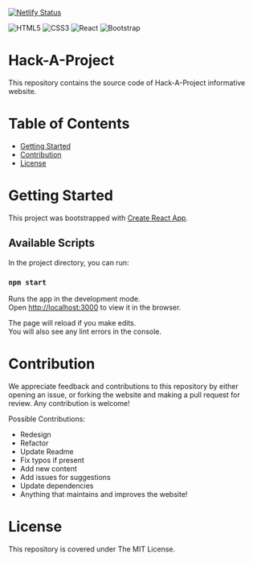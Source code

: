 [![Netlify Status](https://api.netlify.com/api/v1/badges/d486a5c1-74b9-440a-98a9-814b45efbdda/deploy-status)](https://app.netlify.com/sites/hack-a-project/deploys)

<p>
    <img alt="HTML5" src="https://img.shields.io/badge/html5-%23E34F26.svg?style=for-the-badge&logo=html5&logoColor=white"/>
    <img alt="CSS3" src="https://img.shields.io/badge/css3-%231572B6.svg?style=for-the-badge&logo=css3&logoColor=white"/>
    <img alt="React" src="https://img.shields.io/badge/react-%2320232a.svg?style=for-the-badge&logo=react&logoColor=%2361DAFB"/>
    <img alt="Bootstrap" src="https://img.shields.io/badge/bootstrap-%23563D7C.svg?style=for-the-badge&logo=bootstrap&logoColor=white"/>
</p>

# Hack-A-Project

This repository contains the source code of Hack-A-Project informative website.

# Table of Contents

- [Getting Started](#getting-started)
- [Contribution](#contribution)
- [License](#license)

# Getting Started

This project was bootstrapped with [Create React App](https://github.com/facebook/create-react-app).

## Available Scripts

In the project directory, you can run:

### `npm start`

Runs the app in the development mode.\
Open [http://localhost:3000](http://localhost:3000) to view it in the browser.

The page will reload if you make edits.\
You will also see any lint errors in the console.

# Contribution

We appreciate feedback and contributions to this repository by either opening an issue, or forking the website and making a pull request for review. Any contribution is welcome!

Possible Contributions:

- Redesign
- Refactor
- Update Readme
- Fix typos if present
- Add new content
- Add issues for suggestions
- Update dependencies
- Anything that maintains and improves the website!

# License

This repository is covered under The MIT License.
